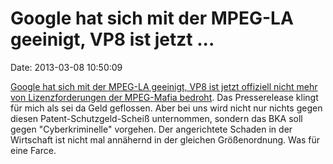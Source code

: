 Google hat sich mit der MPEG-LA geeinigt, VP8 ist jetzt \...
============================================================

Date: 2013-03-08 10:50:09

[Google hat sich mit der MPEG-LA geeinigt, VP8 ist jetzt offiziell nicht
mehr von Lizenzforderungen der MPEG-Mafia
bedroht](http://blog.webmproject.org/2013/03/vp8-and-mpeg-la.html). Das
Presserelease klingt für mich als sei da Geld geflossen. Aber bei uns
wird nicht nur nichts gegen diesen Patent-Schutzgeld-Scheiß unternommen,
sondern das BKA soll gegen \"Cyberkriminelle\" vorgehen. Der
angerichtete Schaden in der Wirtschaft ist nicht mal annähernd in der
gleichen Größenordnung. Was für eine Farce.
